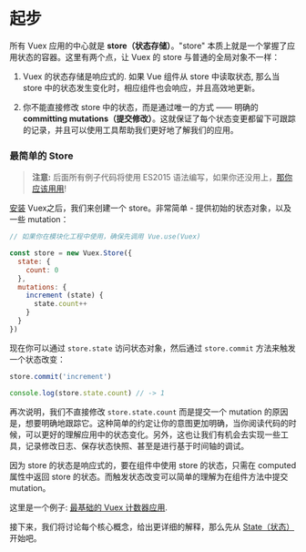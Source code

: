 # 起步

所有 Vuex 应用的中心就是 **store（状态存储）**。"store" 本质上就是一个掌握了应用状态的容器。这里有两个点，让 Vuex 的 store 与普通的全局对象不一样：

1. Vuex 的状态存储是响应式的. 如果 Vue 组件从 store 中读取状态, 那么当 store 中的状态发生变化时，相应组件也会响应，并且高效地更新。

2. 你不能直接修改 store 中的状态，而是通过唯一的方式 —— 明确的 **committing mutations（提交修改）**。这就保证了每个状态变更都留下可跟踪的记录，并且可以使用工具帮助我们更好地了解我们的应用。

### 最简单的 Store

> **注意:** 后面所有例子代码将使用 ES2015 语法编写，如果你还没用上，[那你应该用用](https://babeljs.io/docs/learn-es2015/)!

[安装](installation.md) Vuex之后，我们来创建一个 store。非常简单 - 提供初始的状态对象，以及一些 mutation：

``` js
// 如果你在模块化工程中使用，确保先调用 Vue.use(Vuex)

const store = new Vuex.Store({
  state: {
    count: 0
  },
  mutations: {
    increment (state) {
      state.count++
    }
  }
})
```

现在你可以通过 `store.state` 访问状态对象，然后通过 `store.commit` 方法来触发一个状态改变：

``` js
store.commit('increment')

console.log(store.state.count) // -> 1
```

再次说明，我们不直接修改 `store.state.count` 而是提交一个 mutation 的原因是，想要明确地跟踪它。这种简单的约定让你的意图更加明确，当你阅读代码的时候，可以更好的理解应用中的状态变化。另外，这也让我们有机会去实现一些工具，记录修改日志、保存状态快照、甚至是进行基于时间轴的调试。

因为 store 的状态是响应式的，要在组件中使用 store 的状态，只需在 computed 属性中返回 store 的状态。而触发状态改变可以简单的理解为在组件方法中提交 mutation。

这里是一个例子: [最基础的 Vuex 计数器应用](https://jsfiddle.net/yyx990803/n9jmu5v7/).

接下来，我们将讨论每个核心概念，给出更详细的解释，那么先从 [State（状态）](state.md)开始吧。
